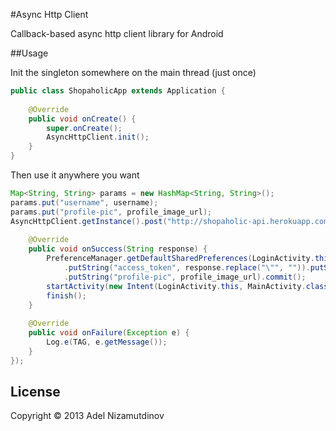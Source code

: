 #Async Http Client

Callback-based async http client library for Android

##Usage

Init the singleton somewhere on the main thread (just once)

```java
public class ShopaholicApp extends Application {
    
    @Override
    public void onCreate() {
        super.onCreate();
        AsyncHttpClient.init();
    }
}
```
Then use it anywhere you want

```java
Map<String, String> params = new HashMap<String, String>();
params.put("username", username);
params.put("profile-pic", profile_image_url);
AsyncHttpClient.getInstance().post("http://shopaholic-api.herokuapp.com/signup", params, new ResponseHandler() {
    
    @Override
    public void onSuccess(String response) {
        PreferenceManager.getDefaultSharedPreferences(LoginActivity.this).edit()
            .putString("access_token", response.replace("\"", "")).putString("username", username)
            .putString("profile-pic", profile_image_url).commit();
        startActivity(new Intent(LoginActivity.this, MainActivity.class));
        finish();
    }
          
    @Override
    public void onFailure(Exception e) {
        Log.e(TAG, e.getMessage());
    }
});
```

## License

Copyright © 2013 Adel Nizamutdinov
